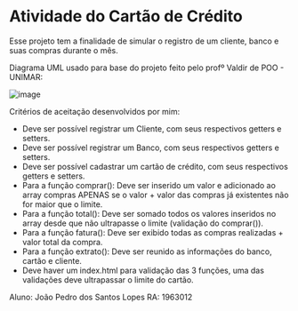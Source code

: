 # Atividade do Cartão de Crédito

Esse projeto tem a finalidade de simular o registro de um cliente, banco e suas compras durante o mês. 

Diagrama UML usado para base do projeto feito pelo profº Valdir de POO - UNIMAR:

![image](https://github.com/jotapelopes/Cart-o-de-Cr-dito/assets/127902932/1c57ef01-706f-4247-bb41-f27d0482b7ca)

Critérios de aceitação desenvolvidos por mim: 
- Deve ser possível registrar um Cliente, com seus respectivos getters e setters.
- Deve ser possível registrar um Banco, com seus respectivos getters e setters.
- Deve ser possível cadastrar um cartão de crédito, com seus respectivos getters e setters.
- Para a função comprar(): Deve ser inserido um valor e adicionado ao array compras APENAS se o valor + valor das compras já existentes não for maior que o limite.
- Para a função total(): Deve ser somado todos os valores inseridos no array desde que não ultrapasse o limite (validação do comprar()).
- Para a função fatura(): Deve ser exibido todas as compras realizadas + valor total da compra.
- Para a função extrato(): Deve ser reunido as informações do banco, cartão e cliente.
- Deve haver um index.html para validação das 3 funções, uma das validações deve ultrapassar o limite do cartão.

Aluno: João Pedro dos Santos Lopes
RA: 1963012
